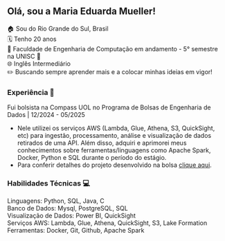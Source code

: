 ## Olá, sou a Maria Eduarda Mueller!  <br>

🏠 Sou do Rio Grande do Sul, Brasil  <br>
🗓️ Tenho 20 anos  <br>
🏫 Faculdade de Engenharia de Computação em andamento - 5° semestre na UNISC 🌟  <br>
🌐 Inglês Intermediário <br>
✏️ Buscando sempre aprender mais e a colocar minhas ideias em vigor!
 <br> 
### Experiência 💼 
Fui bolsista na Compass UOL no Programa de Bolsas de Engenharia de Dados | 12/2024 - 05/2025 <br>
- Nele utilizei os serviços AWS (Lambda, Glue, Athena, S3, QuickSight, etc) para ingestão, processamento, análise e visualização de dados retirados de uma API. Além disso, adquiri e aprimorei meus
conhecimentos sobre ferramentas/linguagens como Apache Spark, Docker, Python e SQL durante o período do estágio.
- Para conferir detalhes do projeto desenvolvido na bolsa [clique aqui](). <br>

### Habilidades Técnicas 💻
Linguagens: Python, SQL, Java, C <br>
Banco de Dados: Mysql, PostgreSQL, SQL <br>
Visualização de Dados: Power BI, QuickSight <br>
Serviços AWS: Lambda, Glue, Athena, QuickSight, S3, Lake Formation <br>
Ferramentas: Docker, Git, Github, Apache Spark <br>
